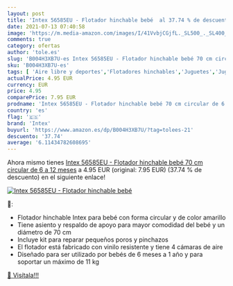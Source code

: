 ```yaml
---
layout: post
title: 'Intex 56585EU - Flotador hinchable bebé  al 37.74 % de descuento'
date: 2021-07-13 07:40:58
image: 'https://m.media-amazon.com/images/I/41VvbjCGjfL._SL500_._SL400_.jpg'
comments: true
category: ofertas
author: 'tole.es'
slug: 'B004H3XB7U-es Intex 56585EU - Flotador hinchable bebé 70 cm circular de...'
sku: 'B004H3XB7U-es'
tags: [ 'Aire libre y deportes','Flotadores hinchables','Juguetes','Juguetes de piscina','Juguetes y juegos','Piscinas de jardín y juegos acuáticos','bebé','intex', ]
actualPrice: 4.95 EUR
currency: EUR
price: 4.95
comparePrice: 7.95 EUR
prodname: 'Intex 56585EU - Flotador hinchable bebé 70 cm circular de 6 a 12 meses'
country: 'es'
flag: '🇪🇸'
brand: 'Intex'
buyurl: 'https://www.amazon.es/dp/B004H3XB7U/?tag=tolees-21'
descuento: '37.74'
average: '6.11434782608695'
---
```


Ahora mismo tienes [Intex 56585EU - Flotador hinchable bebé 70 cm circular de 6 a 12 meses](https://www.amazon.es/dp/B004H3XB7U/?tag=tolees-21) a 4.95 EUR (original: 7.95 EUR) (37.74 %  de descuento) en el siguiente enlace!

[![Intex 56585EU - Flotador hinchable bebé ](https://m.media-amazon.com/images/I/41VvbjCGjfL._SL500_._SL400_.jpg)](https://www.amazon.es/dp/B004H3XB7U/?tag=tolees-21)

🔎:

- Flotador hinchable Intex para bebé con forma circular y de color amarillo
- Tiene asiento y respaldo de apoyo para mayor comodidad del bebé y un diámetro de 70 cm
- Incluye kit para reparar pequeños poros y pinchazos
- El flotador está fabricado con vinilo resistente y tiene 4 cámaras de aire
- Diseñado para ser utilizado por bebés de 6 meses a 1 año y para soportar un máximo de 11 kg

[🛒 Visítala!!!](https://www.amazon.es/dp/B004H3XB7U/?tag=tolees-21)
